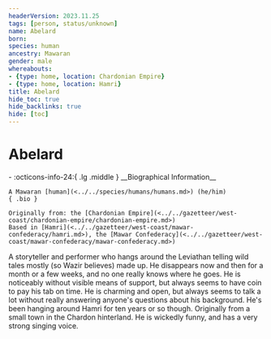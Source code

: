 ```yaml
---
headerVersion: 2023.11.25
tags: [person, status/unknown]
name: Abelard
born:
species: human
ancestry: Mawaran
gender: male
whereabouts:
- {type: home, location: Chardonian Empire}
- {type: home, location: Hamri}
title: Abelard
hide_toc: true
hide_backlinks: true
hide: [toc]
---
```

# Abelard
<div class="grid cards ext-narrow-margin ext-one-column" markdown>
- :octicons-info-24:{ .lg .middle } __Biographical Information__

    A Mawaran [human](<../../species/humans/humans.md>) (he/him)  
    { .bio }

    Originally from: the [Chardonian Empire](<../../gazetteer/west-coast/chardonian-empire/chardonian-empire.md>)
    Based in [Hamri](<../../gazetteer/west-coast/mawar-confederacy/hamri.md>), the [Mawar Confederacy](<../../gazetteer/west-coast/mawar-confederacy/mawar-confederacy.md>)
</div>


A storyteller and performer who hangs around the Leviathan telling wild tales mostly (so Wazir believes) made up. He disappears now and then for a month or a few weeks, and no one really knows where he goes. He is noticeably without visible means of support, but always seems to have coin to pay his tab on time. He is charming and open, but always seems to talk a lot without really answering anyone's questions about his background. He's been hanging around Hamri for ten years or so though. Originally from a small town in the Chardon hinterland. He is wickedly funny, and has a very strong singing voice.

